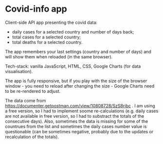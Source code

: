 # Covid-info app

Client-side API app presenting the covid data: 
* daily cases for a selected country and number of days back;
* total cases for a selected country;
* total deaths for a selected country.

The app remembers your last settings (country and number of days) and will show them when reloaded (in the same browser).

Tech-stack: vanilla JavaScript, HTML, CSS, Google Charts (for data visualisation).

The app is fully responsive, but if you play with the size of the browser window - you need to reload after changing the size -  Google Charts need to be re-rendered to adjust.

The data come from https://documenter.getpostman.com/view/10808728/SzS8rjbc . I am using a free version, so I had to implement soome re-calculations (e.g. daily cases are not available in free version, so I had to substract the totals of the consecutive days). Also, sometimes the data is missing for some of the countrues from the list and sometimes the daily cases number value is questionable (can be sometimes negative, probably due to the updates or recalculation of the totals).